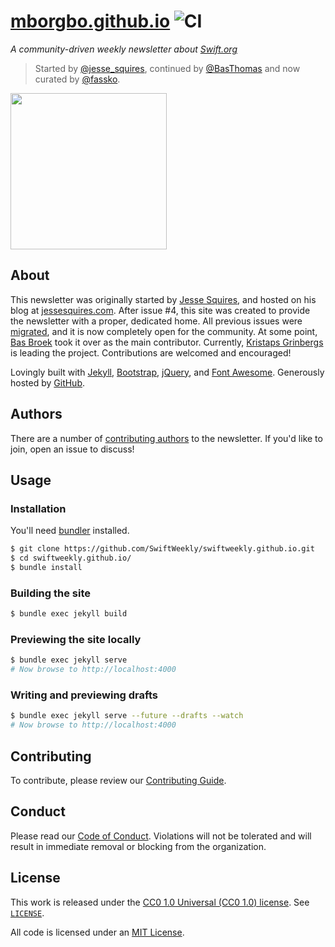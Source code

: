 # [mborgbo.github.io](https://mborgbo.github.io) ![CI](https://github.com/mborgbo/mborgbo.github.io/workflows/CI/badge.svg)

*A community-driven weekly newsletter about [Swift.org](https://swift.org)*

> Started by [@jesse_squires](https://twitter.com/jesse_squires), continued by [@BasThomas](https://twitter.com/BasThomas) and now curated by [@fassko](https://twitter.com/fassko).

<img src="https://raw.githubusercontent.com/SwiftWeekly/swiftweekly.github.io/main/img/logo.png" width="250"/>

## About

This newsletter was originally started by [Jesse Squires](https://github.com/jessesquires), and hosted on his blog at [jessesquires.com](http://www.jessesquires.com). After issue #4, this site was created to provide the newsletter with a proper, dedicated home. All previous issues were [migrated](http://www.jessesquires.com/new-weekly-brief/), and it is now completely open for the community. At some point, [Bas Broek](https://twitter.com/BasThomas) took it over as the main contributor. Currently, [Kristaps Grinbergs](https://github.com/fassko) is leading the project. Contributions are welcomed and encouraged!

Lovingly built with [Jekyll](https://jekyllrb.com), [Bootstrap](https://getbootstrap.com), [jQuery](https://jquery.com), and [Font Awesome](https://fortawesome.github.io/Font-Awesome/). Generously hosted by [GitHub](https://pages.github.com).

## Authors

There are a number of [contributing authors](https://swiftweeklybrief.com/authors/) to the newsletter. If you'd like to join, open an issue to discuss!

## Usage

### Installation

You'll need [bundler](http://bundler.io) installed.

```bash
$ git clone https://github.com/SwiftWeekly/swiftweekly.github.io.git
$ cd swiftweekly.github.io/
$ bundle install
```

### Building the site

```bash
$ bundle exec jekyll build
```

### Previewing the site locally

```bash
$ bundle exec jekyll serve
# Now browse to http://localhost:4000
```

### Writing and previewing drafts

```bash
$ bundle exec jekyll serve --future --drafts --watch
# Now browse to http://localhost:4000
```

## Contributing

To contribute, please review our [Contributing Guide](https://github.com/SwiftWeekly/.github/blob/master/CONTRIBUTING.md).

## Conduct

Please read our [Code of Conduct](https://github.com/SwiftWeekly/.github/blob/master/CODE_OF_CONDUCT.md). Violations will not be tolerated and will result in immediate removal or blocking from the organization.

## License

This work is released under the [CC0 1.0 Universal (CC0 1.0) license](https://creativecommons.org/publicdomain/zero/1.0/). See [`LICENSE`](https://github.com/SwiftWeekly/swiftweekly.github.io/blob/master/LICENSE).

All code is licensed under an [MIT License](https://opensource.org/licenses/MIT).
